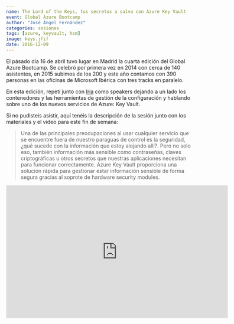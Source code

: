 ```yaml
---
name: The Lord of the Keys, tus secretos a salvo con Azure Key Vault
event: Global Azure Bootcamp
author: "José Ángel Fernández"
categories: sesiones
tags: [azure, keyvault, hsm]
image: keys.jfif
date: 2016-12-09
---
```


El pásado día 16 de abril tuvo lugar en Madrid la cuarta edición del Global Azure Bootcamp. Se celebró por primera vez en 2014 con cerca de 140 asistentes, en 2015 subimos de los 200 y este año contamos con 390 personas en las oficinas de Microsoft Ibérica con tres tracks en paralelo.

En esta edición, repetí junto con [Iria](http://twitter.com/iriaq) como speakers dejando a un lado los contenedores y las herramientas de gestión de la configuración y hablando sobre uno de los nuevos servicios de Azure: Key Vault.

Si no pudisteis asistir, aquí tenéis la descripción de la sesión junto con los materiales y el vídeo para este fin de semana:

> Una de las principales preocupaciones al usar cualquier servicio que se encuentre fuera de nuestro paraguas de control es la seguridad, ¿qué sucede con la información que estoy alojando allí?. Pero no solo eso, también información más sensible como contraseñas, claves criptográficas u otros secretos que nuestras aplicaciones necesitan para funcionar correctamente. Azure Key Vault proporciona una solución rápida para gestionar estar información sensible de forma segura gracias al soprote de hardware security modules.

<iframe src="https://channel9.msdn.com/Events/Microsoft-Spain-Events/Global-Azure-BootCamp-2016/The-Lord-of-the-Keys-tus-secretos-a-salvo-con-Azure-Key-Vault/player?format=html5" width="600" height="360" allowfullscreen="" frameborder="0"></iframe>